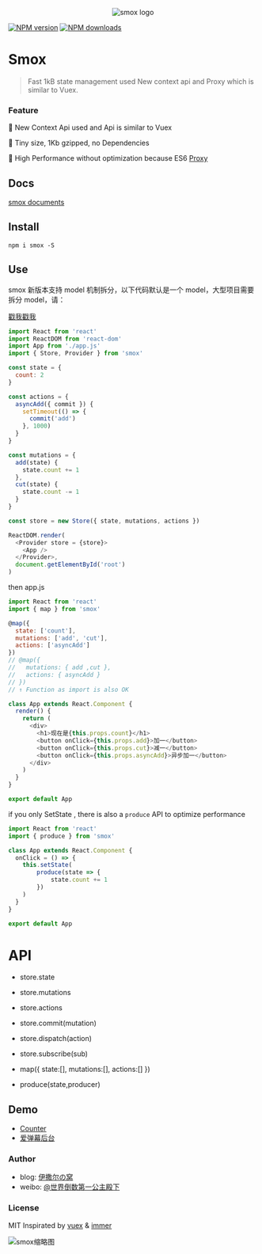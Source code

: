 <p align="center"><img src="http://ww1.sinaimg.cn/large/85564debgy1froiubji5aj207f03nq34.jpg" alt="smox logo"></p>

[![NPM version](https://img.shields.io/npm/v/smox.svg?style=flat-square)](https://npmjs.com/package/smox)
[![NPM downloads](https://img.shields.io/npm/dm/smox.svg?style=flat-square)](https://npmjs.com/package/smox)

# Smox

> Fast 1kB state management used New context api and Proxy which is similar to Vuex.

### Feature

:pig_nose: New Context Api used and Api is similar to Vuex

:jack_o_lantern: Tiny size, 1Kb gzipped, no Dependencies

:ghost: High Performance without optimization because ES6 [Proxy](https://developer.mozilla.org/en-US/docs/Web/JavaScript/Reference/Global_Objects/Proxy)

## Docs
[smox documents](https://smox.js.org)

## Install

```shell
npm i smox -S
```

## Use

smox 新版本支持 model 机制拆分，以下代码默认是一个 model，大型项目需要拆分 model，请：

[戳我戳我]()

```javascript
import React from 'react'
import ReactDOM from 'react-dom'
import App from './app.js'
import { Store, Provider } from 'smox'

const state = {
  count: 2
}

const actions = {
  asyncAdd({ commit }) {
    setTimeout(() => {
      commit('add')
    }, 1000)
  }
}

const mutations = {
  add(state) {
    state.count += 1
  },
  cut(state) {
    state.count -= 1
  }
}

const store = new Store({ state, mutations, actions })

ReactDOM.render(
  <Provider store = {store}>
    <App />
  </Provider>,
  document.getElementById('root')
)
```

then app.js

```javascript
import React from 'react'
import { map } from 'smox'

@map({
  state: ['count'],
  mutations: ['add', 'cut'],
  actions: ['asyncAdd']
})
// @map({
//   mutations: { add ,cut },
//   actions: { asyncAdd }
// })
// ↑ Function as import is also OK

class App extends React.Component {
  render() {
    return (
      <div>
        <h1>现在是{this.props.count}</h1>
        <button onClick={this.props.add}>加一</button>
        <button onClick={this.props.cut}>减一</button>
        <button onClick={this.props.asyncAdd}>异步加一</button>
      </div>
    )
  }
}

export default App
```
if you only SetState , there is also a `produce` API to optimize performance

```javascript
import React from 'react'
import { produce } from 'smox'

class App extends React.Component {
  onClick = () => {
    this.setState(
        produce(state => {
            state.count += 1
        })
    )
  }
}

export default App
```

# API

* store.state
* store.mutations
* store.actions
* store.commit(mutation)
* store.dispatch(action)
* store.subscribe(sub)

* map({
      state:[],
      mutations:[],
      actions:[]
    })

* produce(state,producer)

## Demo

* [Counter](https://github.com/132yse/smox-counter)
* [爱弹幕后台](https://github.com/132yse/idanmu-admin)

<!-- ### Communication

![smox学习交流群](http://wx4.sinaimg.cn/bmiddle/0060lm7Tly1fsizjg7lquj30f00kk10f.jpg) -->

### Author

* blog: [伊撒尔の窝](http://www.yisaer.com)
* weibo: [@世界倒数第一公主殿下](http://weibo.com/oreshura)

### License
MIT
Inspirated by [vuex](https://github.com/vuejs/vuex) & [immer](https://github.com/mweststrate/immer)

![smox缩略图](http://wx4.sinaimg.cn/thumb150/0060lm7Tly1fsk4halu0hj309k09k0t8.jpg)